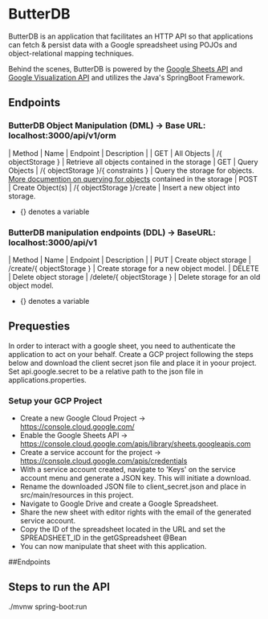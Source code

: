 # ButterDB
ButterDB is an application that facilitates an HTTP API so that applications can fetch & persist data with a Google spreadsheet using POJOs and object-relational mapping techniques.

Behind the scenes, ButterDB is powered by the [Google Sheets API](https://developers.google.com/sheets/api/reference/rest)
and [Google Visualization API](https://developers.google.com/chart/interactive/docs/reference) and utilizes the 
Java's SpringBoot Framework.


## Endpoints

### ButterDB Object Manipulation (DML) -> Base URL: localhost:3000/api/v1/orm

| Method | Name | Endpoint | Description |
| GET | All Objects | /{ objectStorage } | Retrieve all objects contained in the storage
| GET | Query Objects | /{ objectStorage }/{ constraints } | Query the storage for objects. [More documention on querying for objects](/docs/butterdb-query.md)
contained in the storage
| POST | Create Object(s) | /{ objectStorage }/create | Insert a new object into storage.

* {} denotes a variable

### ButterDB manipulation endpoints (DDL) -> BaseURL: localhost:3000/api/v1

| Method | Name | Endpoint | Description |
| PUT | Create object storage | /create/{ objectStorage } | Create storage for a new object model.
| DELETE | Delete object storage | /delete/{ objectStorage } | Delete storage for an old object model.

* {} denotes a variable


## Prequesties
In order to interact with a google sheet, you need to authenticate the application to act on your behalf.
Create a GCP project following the steps below and download the client secret json file and place it in yoour project. 
Set api.google.secret to be a relative path to the json file in applications.properties.

### Setup your GCP Project
- Create a new Google Cloud Project -> https://console.cloud.google.com/
- Enable the Google Sheets API -> https://console.cloud.google.com/apis/library/sheets.googleapis.com
- Create a service account for the project -> https://console.cloud.google.com/apis/credentials
- With a service account created, navigate to 'Keys' on the service account menu and generate a JSON key. This will initiate a download.
- Rename the downloaded JSON file to client_secret.json and place in src/main/resources in this project.
- Navigate to Google Drive and create a Google Spreadsheet. 
- Share the new sheet with editor rights with the email of the generated service account. 
- Copy the ID of the spreadsheet located in the URL and set the SPREADSHEET_ID in the getGSpreadsheet @Bean
- You can now manipulate that sheet with this application.

##Endpoints

## Steps to run the API
./mvnw spring-boot:run
